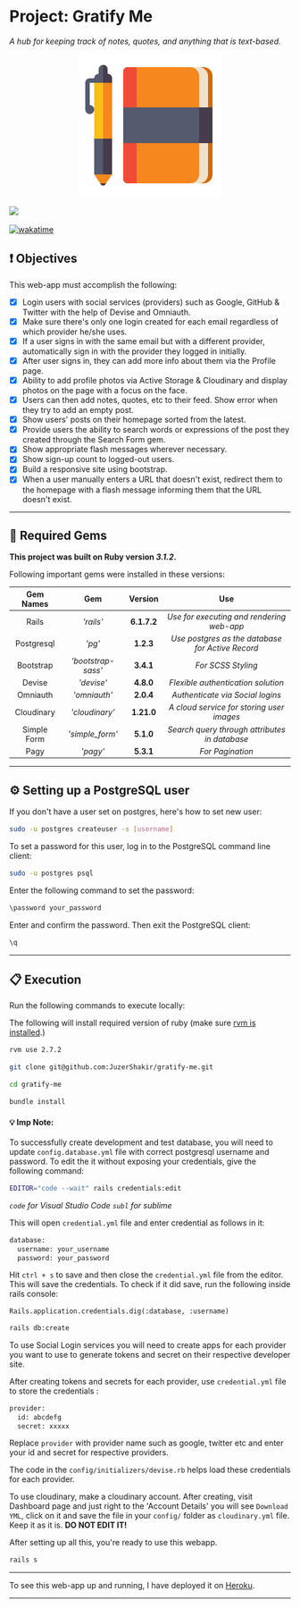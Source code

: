 # Project: Gratify Me

_A hub for keeping track of notes, quotes, and anything that is text-based._

<div align="center">
  <img src="app/assets/images/project_logo.png" />
</div>

![](https://visitor-badge-reloaded.herokuapp.com/badge?page_id=juzershakir.gratify-me&color=000000&lcolor=000000&style=for-the-badge&logo=Github)

<a href="https://wakatime.com/@JuzerShakir/projects/bymgryqiii?start=2021-11-09" target="_blank"><img src="https://wakatime.com/badge/user/ccef187f-4308-4666-920d-d0a9a07d713a/project/d1c88212-ffbd-4d07-bb6b-ac2c156be01e.svg" alt="wakatime"></a>

## ❗ Objectives

This web-app must accomplish the following:

- [x] Login users with social services (providers) such as Google, GitHub & Twitter with the help of Devise and Omniauth.
- [x] Make sure there's only one login created for each email regardless of which provider he/she uses.
- [x] If a user signs in with the same email but with a different provider, automatically sign in with the provider they logged in initially.
- [x] After user signs in, they can add more info about them via the Profile page.
- [x] Ability to add profile photos via Active Storage & Cloudinary and display photos on the page with a focus on the face.
- [x] Users can then add notes, quotes, etc to their feed. Show error when they try to add an empty post.
- [x] Show users' posts on their homepage sorted from the latest.
- [x] Provide users the ability to search words or expressions of the post they created through the Search Form gem.
- [x] Show appropriate flash messages wherever necessary.
- [x] Show sign-up count to logged-out users.
- [x] Build a responsive site using bootstrap.
- [x] When a user manually enters a URL that doesn't exist, redirect them to the homepage with a flash message informing them that the URL doesn't exist.

---

## 💎 Required Gems

**This project was built on Ruby version _3.1.2_.**

Following important gems were installed in these versions:

| **Gem Names** |      **Gem**       | **Version** |                     **Use**                      |
| :-----------: | :----------------: | :---------: | :----------------------------------------------: |
|     Rails     |     _'rails'_      | **6.1.7.2** |    _Use for executing and rendering web-app_     |
|  Postgresql   |       _'pg'_       |  **1.2.3**  | _Use postgres as the database for Active Record_ |
|   Bootstrap   | _'bootstrap-sass'_ |  **3.4.1**  |                _For SCSS Styling_                |
|    Devise     |     _'devise'_     |  **4.8.0**  |        _Flexible authentication solution_        |
|   Omniauth    |    _'omniauth'_    |  **2.0.4**  |         _Authenticate via Social logins_         |
|  Cloudinary   |   _'cloudinary'_   | **1.21.0**  |    _A cloud service for storing user images_     |
|  Simple Form  |  _'simple_form'_   |  **5.1.0**  |  _Search query through attributes in database_   |
|     Pagy      |      _'pagy'_      |  **5.3.1**  |                 _For Pagination_                 |

---

## ⚙️ Setting up a PostgreSQL user

If you don't have a user set on postgres, here's how to set new user:

```bash
sudo -u postgres createuser -s [username]
```

To set a password for this user, log in to the PostgreSQL command line client:

```bash
sudo -u postgres psql
```

Enter the following command to set the password:

```bash
\password your_password
```

Enter and confirm the password. Then exit the PostgreSQL client:

```bash
\q
```

---

## 📋 Execution

Run the following commands to execute locally:

The following will install required version of ruby (make sure [rvm is installed](https://rvm.io/rvm/install).)

```bash
rvm use 2.7.2
```

```bash
git clone git@github.com:JuzerShakir/gratify-me.git
```

```bash
cd gratify-me
```

```bash
bundle install
```

#### 💡 Imp Note:

To successfully create development and test database, you will need to update `config.database.yml` file with correct postgresql username and password.
To edit the it without exposing your credentials, give the following command:

```bash
EDITOR="code --wait" rails credentials:edit
```

_`code` for Visual Studio Code_
_`subl` for sublime_

This will open `credential.yml` file and enter credential as follows in it:

```
database:
  username: your_username
  password: your_password
```

Hit `ctrl + s` to save and then close the `credential.yml` file from the editor. This will save the credentials. To check if it did save, run the following inside rails console:

```
Rails.application.credentials.dig(:database, :username)
```

```bash
rails db:create
```

To use Social Login services you will need to create apps for each provider you want to use to generate tokens and secret on their respective developer site.

After creating tokens and secrets for each provider, use `credential.yml` file to store the credentials :

```
provider:
  id: abcdefg
  secret: xxxxx
```

Replace `provider` with provider name such as google, twitter etc and enter your id and secret for respective providers.

The code in the `config/initializers/devise.rb` helps load these credentials for each provider.

To use cloudinary, make a cloudinary account. After creating, visit Dashboard page and just right to the 'Account Details' you will see `Download YML`, click on it and save the file in your `config/` folder as `cloudinary.yml` file. Keep it as it is. **DO NOT EDIT IT!**

After setting up all this, you're ready to use this webapp.

```bash
rails s
```

---

To see this web-app up and running, I have deployed it on [Heroku](https://gratify-me.herokuapp.com/).

---
